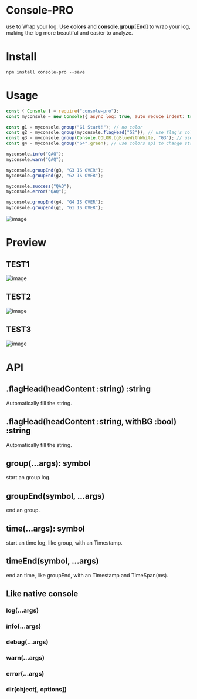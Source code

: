 # Console-PRO

use  to Wrap your log.
Use **colors** and **console.group[End]** to wrap your log, making the log more beautiful and easier to analyze.

# Install

```
npm install console-pro --save
```

# Usage

```js
const { Console } = require("console-pro");
const myconsole = new Console({ async_log: true, auto_reduce_indent: true });

const g1 = myconsole.group("G1 Start!"); // no color
const g2 = myconsole.group(myconsole.flagHead("G2")); // use flag's color
const g3 = myconsole.group(Console.COLOR.bgBlueWithWhite, "G3"); // use custom color
const g4 = myconsole.group("G4".green); // use colors api to change string color

myconsole.info("QAQ");
myconsole.warn("QAQ");

myconsole.groupEnd(g3, "G3 IS OVER");
myconsole.groupEnd(g2, "G2 IS OVER");

myconsole.success("QAQ");
myconsole.error("QAQ");

myconsole.groupEnd(g4, "G4 IS OVER");
myconsole.groupEnd(g1, "G1 IS OVER");
```
![image](https://user-images.githubusercontent.com/2151644/29200125-4696eabe-7e85-11e7-93cc-2b27bb7fcd10.png)

# Preview

## TEST1
![image](https://user-images.githubusercontent.com/2151644/29110708-273666d4-7d1a-11e7-9f04-7cc0c29d7011.png)

## TEST2
![image](https://user-images.githubusercontent.com/2151644/29110771-71569aa4-7d1a-11e7-975d-f5c7cf1d5b42.png)

## TEST3
![image](https://user-images.githubusercontent.com/2151644/29200142-779145d8-7e85-11e7-91c7-b695afeb9483.png)

# API

## .flagHead(headContent :string) :string
Automatically fill the string.

## .flagHead(headContent :string, withBG :bool) :string
Automatically fill the string.

## group(...args): symbol
start an group log.

## groupEnd(symbol, ...args)
end an group.

## time(...args): symbol
start an time log, like group, with an Timestamp.

## timeEnd(symbol, ...args)
end an time, like groupEnd, with an Timestamp and TimeSpan(ms).

## Like native console

### log(...args)

### info(...args)

### debug(...args)

### warn(...args)

### error(...args)

### dir(object[, options])
